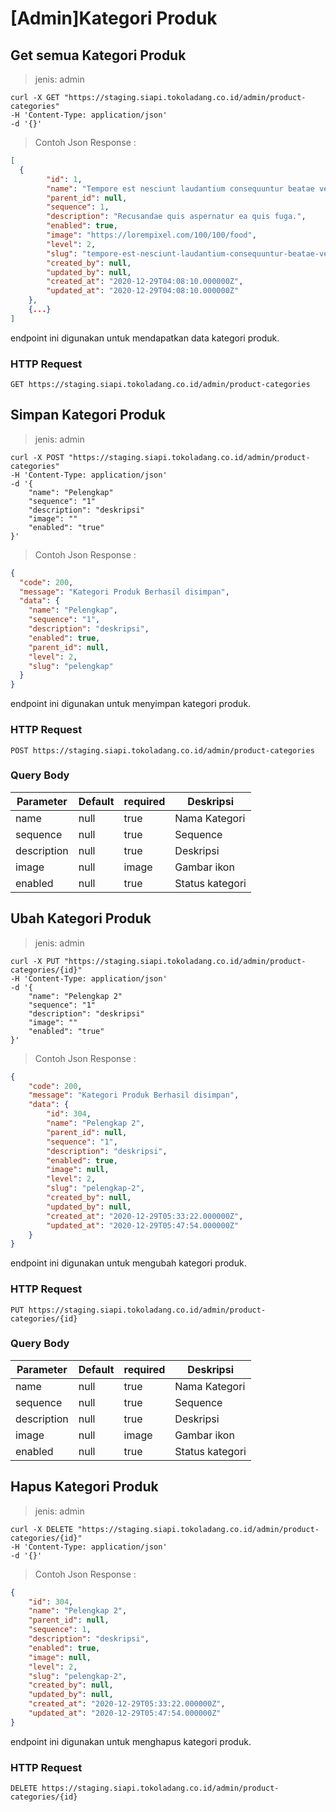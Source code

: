 # [Admin]Kategori Produk

## Get semua Kategori Produk

> jenis: admin

```shell
curl -X GET "https://staging.siapi.tokoladang.co.id/admin/product-categories"
-H 'Content-Type: application/json'
-d '{}'
```
> Contoh Json Response :

```json
[
  {
        "id": 1,
        "name": "Tempore est nesciunt laudantium consequuntur beatae vero est eum.",
        "parent_id": null,
        "sequence": 1,
        "description": "Recusandae quis aspernatur ea quis fuga.",
        "enabled": true,
        "image": "https://lorempixel.com/100/100/food",
        "level": 2,
        "slug": "tempore-est-nesciunt-laudantium-consequuntur-beatae-vero-est-eum",
        "created_by": null,
        "updated_by": null,
        "created_at": "2020-12-29T04:08:10.000000Z",
        "updated_at": "2020-12-29T04:08:10.000000Z"
    },
    {...}
]
```

endpoint ini digunakan untuk mendapatkan data kategori produk.

### HTTP Request

`GET https://staging.siapi.tokoladang.co.id/admin/product-categories`

## Simpan Kategori Produk

> jenis: admin

```shell
curl -X POST "https://staging.siapi.tokoladang.co.id/admin/product-categories"
-H 'Content-Type: application/json'
-d '{    
    "name": "Pelengkap"
    "sequence": "1"
    "description": "deskripsi"
    "image": ""
    "enabled": "true"
}'
```

> Contoh Json Response :

```json
{
  "code": 200,
  "message": "Kategori Produk Berhasil disimpan",
  "data": {
    "name": "Pelengkap",
    "sequence": "1",
    "description": "deskripsi",
    "enabled": true,
    "parent_id": null,
    "level": 2,
    "slug": "pelengkap"
  }
}
```

endpoint ini digunakan untuk menyimpan kategori produk.

### HTTP Request

`POST https://staging.siapi.tokoladang.co.id/admin/product-categories`

### Query Body

Parameter | Default | required | Deskripsi
--------- | ------- | -------- | -----------
name | null | true | Nama Kategori
sequence | null | true | Sequence
description | null | true | Deskripsi
image | null | image | Gambar ikon
enabled | null | true | Status kategori

## Ubah Kategori Produk

> jenis: admin

```shell
curl -X PUT "https://staging.siapi.tokoladang.co.id/admin/product-categories/{id}"
-H 'Content-Type: application/json'
-d '{
    "name": "Pelengkap 2"
    "sequence": "1"
    "description": "deskripsi"
    "image": ""
    "enabled": "true"
}'
```

> Contoh Json Response :

```json
{
    "code": 200,
    "message": "Kategori Produk Berhasil disimpan",
    "data": {
        "id": 304,
        "name": "Pelengkap 2",
        "parent_id": null,
        "sequence": "1",
        "description": "deskripsi",
        "enabled": true,
        "image": null,
        "level": 2,
        "slug": "pelengkap-2",
        "created_by": null,
        "updated_by": null,
        "created_at": "2020-12-29T05:33:22.000000Z",
        "updated_at": "2020-12-29T05:47:54.000000Z"
    }
}
```

endpoint ini digunakan untuk mengubah kategori produk.

### HTTP Request

`PUT https://staging.siapi.tokoladang.co.id/admin/product-categories/{id}`

### Query Body

Parameter | Default | required | Deskripsi
--------- | ------- | -------- | -----------
name | null | true | Nama Kategori
sequence | null | true | Sequence
description | null | true | Deskripsi
image | null | image | Gambar ikon
enabled | null | true | Status kategori

## Hapus Kategori Produk

> jenis: admin

```shell
curl -X DELETE "https://staging.siapi.tokoladang.co.id/admin/product-categories/{id}"
-H 'Content-Type: application/json'
-d '{}'
```

> Contoh Json Response :

```json
{
    "id": 304,
    "name": "Pelengkap 2",
    "parent_id": null,
    "sequence": 1,
    "description": "deskripsi",
    "enabled": true,
    "image": null,
    "level": 2,
    "slug": "pelengkap-2",
    "created_by": null,
    "updated_by": null,
    "created_at": "2020-12-29T05:33:22.000000Z",
    "updated_at": "2020-12-29T05:47:54.000000Z"
}
```

endpoint ini digunakan untuk menghapus kategori produk.

### HTTP Request

`DELETE https://staging.siapi.tokoladang.co.id/admin/product-categories/{id}`
